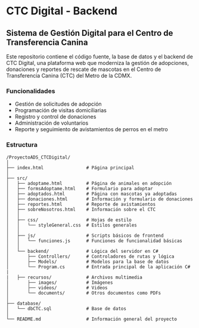 # CTC Digital - Backend
## Sistema de Gestión Digital para el Centro de Transferencia Canina

Este repositorio contiene el código fuente, la base de datos y el backend de CTC Digital, una plataforma web que moderniza la gestión de adopciones, donaciones y reportes de rescate de mascotas en el Centro de Transferencia Canina (CTC) del Metro de la CDMX.

### Funcionalidades
- Gestión de solicitudes de adopción
- Programación de visitas domiciliarias
- Registro y control de donaciones
- Administración de voluntarios
- Reporte y seguimiento de avistamientos de perros en el metro

### Estructura
```
/ProyectoADS_CTCDigital/
│
├── index.html                # Página principal
│
├── src/
│   ├── adoptame.html         # Página de animales en adopción
│   ├── formsAdoptame.html    # Formulario para adoptar
│   ├── adoptados.html        # Página con mascotas ya adoptadas
│   ├── donaciones.html       # Información y formulario de donaciones
│   ├── reportes.html         # Reporte de avistamientos
│   ├── sobreNosotros.html    # Información sobre el CTC
│   │
│   ├── css/                  # Hojas de estilo
│   │   └── styleGeneral.css  # Estilos generales
│   │
│   ├── js/                   # Scripts básicos de frontend
│   │   └── funciones.js      # Funciones de funcionalidad básicas
│   │
│   └── backend/              # Lógica del servidor en C#
│       ├── Controllers/      # Controladores de rutas y lógica 
│       ├── Models/           # Modelos para la base de datos
│       └── Program.cs        # Entrada principal de la aplicación C#
|
|   ├── recursos/             # Archivos multimedia
│       ├── images/           # Imágenes
│       ├── videos/           # Videos
│       └── documents/        # Otros documentos como PDFs
│
├── database/                 
│   └── dbCTC.sql             # Base de datos
│
└── README.md                 # Información general del proyecto
```
